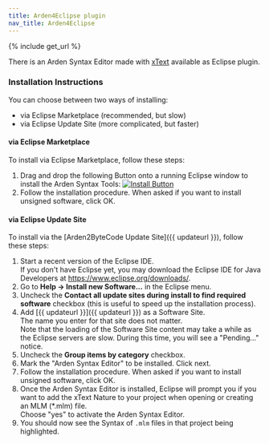 ```yaml
---
title: Arden4Eclipse plugin
nav_title: Arden4Eclipse
---
```

{% include get_url %}

There is an Arden Syntax Editor made with [xText](https://www.eclipse.org/Xtext/) available as Eclipse plugin.

### Installation Instructions

You can choose between two ways of installing:

*   via Eclipse Marketplace (recommended, but slow)
*   via Eclipse Update Site (more complicated, but faster)

#### via Eclipse Marketplace

To install via Eclipse Marketplace, follow these steps:

1.  Drag and drop the following Button onto a running Eclipse window to install the Arden Syntax Tools: [![Install Button](https://marketplace.eclipse.org/misc/installbutton.png)](https://marketplace.eclipse.org/marketplace-client-intro?mpc_install=209263 "Drag and drop into a running Eclipse Indigo workspace to install Arden Syntax Tools")
2.  Follow the installation procedure. When asked if you want to install unsigned software, click OK.

#### via Eclipse Update Site

To install via the [Arden2ByteCode Update Site]({{ updateurl }}), follow these steps:

1.  Start a recent version of the Eclipse IDE.  
    If you don't have Eclipse yet, you may download the Eclipse IDE for Java Developers at <https://www.eclipse.org/downloads/>.
2.  Go to **Help -> Install new Software...** in the Eclipse menu.
3.  Uncheck the **Contact all update sites during install to find required software** checkbox (this is useful to speed up the installation process).
4.  Add [{{ updateurl }}]({{ updateurl }}) as a Software Site.  
    The name you enter for that site does not matter.  
    Note that the loading of the Software Site content may take a while as the Eclipse servers are slow. During this time, you will see a "Pending..." notice.
5.  Uncheck the **Group items by category** checkbox.
6.  Mark the "Arden Syntax Editor" to be installed. Click next.
7.  Follow the installation procedure. When asked if you want to install unsigned software, click OK.
8.  Once the Arden Syntax Editor is installed, Eclipse will prompt you if you want to add the xText Nature to your project when opening or creating an MLM (*.mlm) file.  
    Choose "yes" to activate the Arden Syntax Editor.
9.  You should now see the Syntax of `.mlm` files in that project being highlighted.
